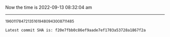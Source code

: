 Now the time is 2022-09-13 08:32:04 am

---

<small>196011784721351619480943008711485</small>

```txt
Latest commit SHA is: f20e7fbb0c86ef9aade7ef1703a53728a1867f2a
```
